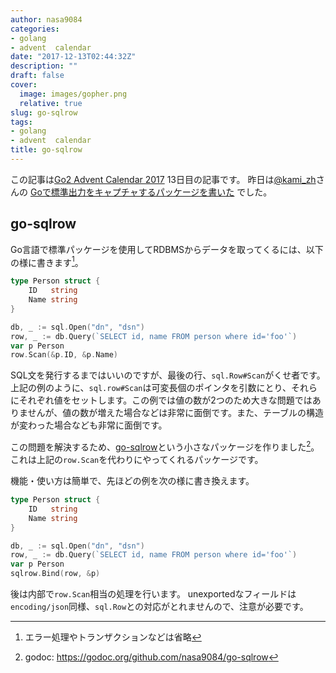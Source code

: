 ```yaml
---
author: nasa9084
categories:
- golang
- advent  calendar
date: "2017-12-13T02:44:32Z"
description: ""
draft: false
cover:
  image: images/gopher.png
  relative: true
slug: go-sqlrow
tags:
- golang
- advent  calendar
title: go-sqlrow
---
```



この記事は[Go2 Advent Calendar 2017](https://qiita.com/advent-calendar/2017/go2) 13日目の記事です。
昨日は[@kami_zh](https://qiita.com/kami_zh)さんの [Goで標準出力をキャプチャするパッケージを書いた](https://qiita.com/kami_zh/items/e6bea56db36bac8ca108) でした。

## go-sqlrow
Go言語で標準パッケージを使用してRDBMSからデータを取ってくるには、以下の様に書きます[^omit]。

``` go
type Person struct {
    ID   string
    Name string
}

db, _ := sql.Open("dn", "dsn")
row, _ := db.Query(`SELECT id, name FROM person where id='foo'`)
var p Person
row.Scan(&p.ID, &p.Name)
```

SQL文を発行するまではいいのですが、最後の行、`sql.Row#Scan`がくせ者です。
上記の例のように、`sql.row#Scan`は可変長個のポインタを引数にとり、それらにそれぞれ値をセットします。この例では値の数が2つのため大きな問題ではありませんが、値の数が増えた場合などは非常に面倒です。また、テーブルの構造が変わった場合なども非常に面倒です。

この問題を解決するため、[go-sqlrow](https://github.com/nasa9084/go-sqlrow)という小さなパッケージを作りました[^go-sqlrow.godoc]。
これは上記の`row.Scan`を代わりにやってくれるパッケージです。

機能・使い方は簡単で、先ほどの例を次の様に書き換えます。

``` go
type Person struct {
    ID   string
    Name string
}

db, _ := sql.Open("dn", "dsn")
row, _ := db.Query(`SELECT id, name FROM person where id='foo'`)
var p Person
sqlrow.Bind(row, &p)
```

後は内部で`row.Scan`相当の処理を行います。
unexportedなフィールドは`encoding/json`同様、`sql.Row`との対応がとれませんので、注意が必要です。

[^omit]: エラー処理やトランザクションなどは省略
[^go-sqlrow.godoc]: godoc: https://godoc.org/github.com/nasa9084/go-sqlrow

